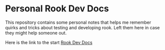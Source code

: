 
# Personal Rook Dev Docs

This repository contains some personal notes that helps me remember quirks and tricks about testing and developing rook.
Left them here in case they might help someone out.


Here is the link to the start [Rook Dev Docs](rook-developement.md)
